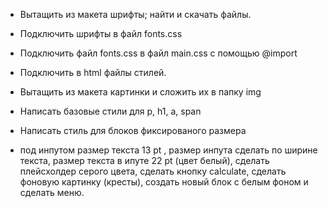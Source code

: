﻿- Вытащить из макета шрифты; найти и скачать файлы.
- Подключить шрифты в файл fonts.css
- Подключить файл fonts.css в файл main.css с помощью @import
- Подключить в html файлы стилей.

- Вытащить из макета картинки и сложить их в папку img

- Написать базовые стили для p, h1, a, span
- Написать стиль для блоков фиксированого размера 
- под инпутом размер текста 13 pt , размер инпута сделать по ширине текста, размер текста в ипуте 22 pt (цвет белый), сделать плейсхолдер серого цвета, сделать кнопку calculate, сделать фоновую картинку (кресты), создать новый блок с белым фоном и сделать меню.
